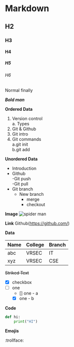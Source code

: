 # Markdown
## H2
### H3
#### H4
##### H5
###### H6
Normal finally

***Bold man***

**Ordered Data**
1. Version control   
   a. Types
3. Git & Github
4. Git intro
5. Git commands   
   a.git init   
   b.git add   

**Unordered Data**
- Introduction
- Github     
   -Git push   
   -Git pull   
- Git branch   
  - New branch   
    - merge   
    - checkout

**Image**
![spider man](https://mk0nationaltodayijln.kinstacdn.com/wp-content/uploads/2019/08/spider-man-day-640x514.jpg)

**Link**
Github(https://github.com/)

**Data**

|Name|College|Branch|
| ----|-----|------|
|abc|VRSEC|IT|
|xyz|VRSEC|CSE|

~~Striked Text~~

- [x] checkbox
- [ ] one
  - [] one - a
  - [x] one - b

**Code**

```python
def hi:
    print("HI")
```

**Emojis**

:trollface:
